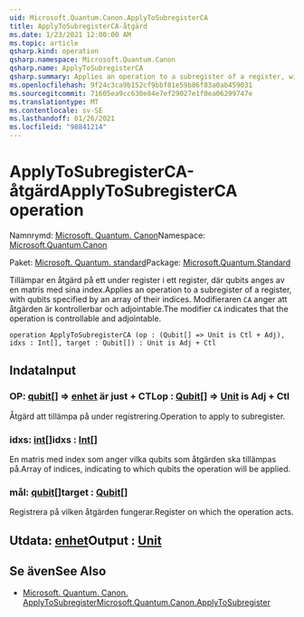 ```yaml
---
uid: Microsoft.Quantum.Canon.ApplyToSubregisterCA
title: ApplyToSubregisterCA-åtgärd
ms.date: 1/23/2021 12:00:00 AM
ms.topic: article
qsharp.kind: operation
qsharp.namespace: Microsoft.Quantum.Canon
qsharp.name: ApplyToSubregisterCA
qsharp.summary: Applies an operation to a subregister of a register, with qubits specified by an array of their indices. The modifier `CA` indicates that the operation is controllable and adjointable.
ms.openlocfilehash: 9f24c3ca9b152cf9bbf81e59b86f83a0ab459031
ms.sourcegitcommit: 71605ea9cc630e84e7ef29027e1f0ea06299747e
ms.translationtype: MT
ms.contentlocale: sv-SE
ms.lasthandoff: 01/26/2021
ms.locfileid: "98841214"
---
```

# <a name="applytosubregisterca-operation"></a><span data-ttu-id="c6086-102">ApplyToSubregisterCA-åtgärd</span><span class="sxs-lookup"><span data-stu-id="c6086-102">ApplyToSubregisterCA operation</span></span>

<span data-ttu-id="c6086-103">Namnrymd: [Microsoft. Quantum. Canon](xref:Microsoft.Quantum.Canon)</span><span class="sxs-lookup"><span data-stu-id="c6086-103">Namespace: [Microsoft.Quantum.Canon](xref:Microsoft.Quantum.Canon)</span></span>

<span data-ttu-id="c6086-104">Paket: [Microsoft. Quantum. standard](https://nuget.org/packages/Microsoft.Quantum.Standard)</span><span class="sxs-lookup"><span data-stu-id="c6086-104">Package: [Microsoft.Quantum.Standard](https://nuget.org/packages/Microsoft.Quantum.Standard)</span></span>


<span data-ttu-id="c6086-105">Tillämpar en åtgärd på ett under register i ett register, där qubits anges av en matris med sina index.</span><span class="sxs-lookup"><span data-stu-id="c6086-105">Applies an operation to a subregister of a register, with qubits specified by an array of their indices.</span></span>
<span data-ttu-id="c6086-106">Modifieraren `CA` anger att åtgärden är kontrollerbar och adjointable.</span><span class="sxs-lookup"><span data-stu-id="c6086-106">The modifier `CA` indicates that the operation is controllable and adjointable.</span></span>

```qsharp
operation ApplyToSubregisterCA (op : (Qubit[] => Unit is Ctl + Adj), idxs : Int[], target : Qubit[]) : Unit is Adj + Ctl
```


## <a name="input"></a><span data-ttu-id="c6086-107">Indata</span><span class="sxs-lookup"><span data-stu-id="c6086-107">Input</span></span>

### <a name="op--qubit--unit--is-adj--ctl"></a><span data-ttu-id="c6086-108">OP: [qubit](xref:microsoft.quantum.lang-ref.qubit)[] => [enhet](xref:microsoft.quantum.lang-ref.unit)  är just + CTL</span><span class="sxs-lookup"><span data-stu-id="c6086-108">op : [Qubit](xref:microsoft.quantum.lang-ref.qubit)[] => [Unit](xref:microsoft.quantum.lang-ref.unit)  is Adj + Ctl</span></span>

<span data-ttu-id="c6086-109">Åtgärd att tillämpa på under registrering.</span><span class="sxs-lookup"><span data-stu-id="c6086-109">Operation to apply to subregister.</span></span>


### <a name="idxs--int"></a><span data-ttu-id="c6086-110">idxs: [int](xref:microsoft.quantum.lang-ref.int)[]</span><span class="sxs-lookup"><span data-stu-id="c6086-110">idxs : [Int](xref:microsoft.quantum.lang-ref.int)[]</span></span>

<span data-ttu-id="c6086-111">En matris med index som anger vilka qubits som åtgärden ska tillämpas på.</span><span class="sxs-lookup"><span data-stu-id="c6086-111">Array of indices, indicating to which qubits the operation will be applied.</span></span>


### <a name="target--qubit"></a><span data-ttu-id="c6086-112">mål: [qubit](xref:microsoft.quantum.lang-ref.qubit)[]</span><span class="sxs-lookup"><span data-stu-id="c6086-112">target : [Qubit](xref:microsoft.quantum.lang-ref.qubit)[]</span></span>

<span data-ttu-id="c6086-113">Registrera på vilken åtgärden fungerar.</span><span class="sxs-lookup"><span data-stu-id="c6086-113">Register on which the operation acts.</span></span>



## <a name="output--unit"></a><span data-ttu-id="c6086-114">Utdata: [enhet](xref:microsoft.quantum.lang-ref.unit)</span><span class="sxs-lookup"><span data-stu-id="c6086-114">Output : [Unit](xref:microsoft.quantum.lang-ref.unit)</span></span>



## <a name="see-also"></a><span data-ttu-id="c6086-115">Se även</span><span class="sxs-lookup"><span data-stu-id="c6086-115">See Also</span></span>

- [<span data-ttu-id="c6086-116">Microsoft. Quantum. Canon. ApplyToSubregister</span><span class="sxs-lookup"><span data-stu-id="c6086-116">Microsoft.Quantum.Canon.ApplyToSubregister</span></span>](xref:Microsoft.Quantum.Canon.ApplyToSubregister)